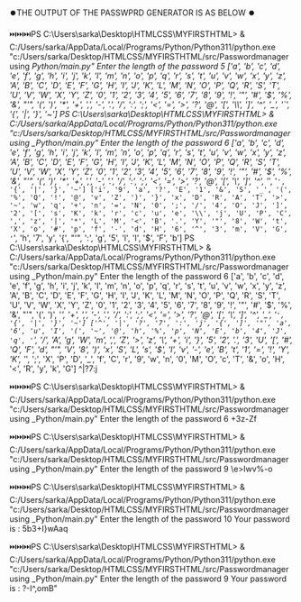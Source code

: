 ⏺️THE OUTPUT OF THE PASSWPRD GENERATOR IS AS BELOW ⏺️



⏭️⏭️⏭️PS C:\Users\sarka\Desktop\HTMLCSS\MYFIRSTHTML> & C:/Users/sarka/AppData/Local/Programs/Python/Python311/python.exe "c:/Users/sarka/Desktop/HTMLCSS/MYFIRSTHTML/src/Passwordmanagerusing _Python/main.py"
Enter the length of the password
5
['a', 'b', 'c', 'd', 'e', 'f', 'g', 'h', 'i', 'j', 'k', 'l', 'm', 'n', 'o', 'p', 'q', 'r', 's', 't', 'u', 'v', 'w', 'x', 'y', 'z', 'A', 'B', 'C', 'D', 'E', 'F', 'G', 'H', 'I', 'J', 'K', 'L', 'M', 'N', 'O', 'P', 'Q', 'R', 'S', 'T', 'U', 'V', 'W', 'X', 'Y', 'Z', '0', '1', '2', '3', '4', '5', '6', '7', '8', '9', '!', '"', '#', '$', '%', '&', "'", '(', ')', '*', '+', ',', '-', '.', '/', ':', ';', '<', '=', '>', '?', '@', '[', '\\', ']', '^', '_', '`', '{', '|', '}', '~']
PS C:\Users\sarka\Desktop\HTMLCSS\MYFIRSTHTML> & C:/Users/sarka/AppData/Local/Programs/Python/Python311/python.exe "c:/Users/sarka/Desktop/HTMLCSS/MYFIRSTHTML/src/Passwordmanagerusing _Python/main.py"
Enter the length of the password
6
['a', 'b', 'c', 'd', 'e', 'f', 'g', 'h', 'i', 'j', 'k', 'l', 'm', 'n', 'o', 'p', 'q', 'r', 's', 't', 'u', 'v', 'w', 'x', 'y', 'z', 'A', 'B', 'C', 'D', 'E', 'F', 'G', 'H', 'I', 'J', 'K', 'L', 'M', 'N', 'O', 'P', 'Q', 'R', 'S', 'T', 'U', 'V', 'W', 'X', 'Y', 'Z', '0', '1', '2', '3', '4', '5', '6', '7', '8', '9', '!', '"', '#', '$', '%', '&', "'", '(', ')', '*', '+', ',', '-', '.', '/', ':', ';', '<', '=', '>', '?', '@', '[', '\\', ']', '^', '_', '`', '{', '|', '}', '~']
['i', '9', 'a', '?', 'E', '1', '&', 'S', '_', '(', '%', 'Q', '!', '@', 'v', 'Z', ')', '}', 'x', 'D', 'R', 'A', 'T', '>', '~', 'w', 'q', '+', 'n', '=', 'N', '0', ';', '/', '4', 'O', 'J', ']', '2', '[', 's', 'K', 'k', 'r', 'c', 'u', 'e', '\\', 'j', 'U', 'P', 'C', ',', 'z', '|', '*', 'L', 'M', '<', 'B', '.', 'Y', '"', '8', 'W', 't', 'X', 'o', '#', 'p', 'f', '-', 'd', 'H', '6', '^', '3', 'm', 'V', 'G', '`', 'h', '7', 'y', '{', "'", ':', 'g', '5', 'l', 'I', '$', 'F', 'b']
PS C:\Users\sarka\Desktop\HTMLCSS\MYFIRSTHTML> & C:/Users/sarka/AppData/Local/Programs/Python/Python311/python.exe "c:/Users/sarka/Desktop/HTMLCSS/MYFIRSTHTML/src/Passwordmanagerusing _Python/main.py"
Enter the length of the password
6
['a', 'b', 'c', 'd', 'e', 'f', 'g', 'h', 'i', 'j', 'k', 'l', 'm', 'n', 'o', 'p', 'q', 'r', 's', 't', 'u', 'v', 'w', 'x', 'y', 'z', 'A', 'B', 'C', 'D', 'E', 'F', 'G', 'H', 'I', 'J', 'K', 'L', 'M', 'N', 'O', 'P', 'Q', 'R', 'S', 'T', 'U', 'V', 'W', 'X', 'Y', 'Z', '0', '1', '2', '3', '4', '5', '6', '7', '8', '9', '!', '"', '#', '$', '%', '&', "'", '(', ')', '*', '+', ',', '-', '.', '/', ':', ';', '<', '=', '>', '?', '@', '[', '\\', ']', '^', '_', '`', '{', '|', '}', '~']
['^', '|', '?', '7', ':', 'j', '{', ']', '"', 'a', '6', 'u', 'I', '(', '~', '@', 'h', '%', 'p', 'N', 'E', 'b', '4', 'J', 'q', '`', '/', 'A', 'g', 'W', 'm', ',', 'Z', '>', 'z', '\\', '+', 'i', '}', '5', '2', '.', '3', 'U', '[', '#', 'Q', 'F', 'd', "'", 'V', '8', ')', 'x', 'S', 'L', 's', '$', 'l', 'v', '-', 'e', 'B', 't', '1', '=', '!', 'Y', 'K', '*', ';', 'X', 'P', 'D', '_', 'f', 'C', 'r', '9', 'w', 'n', '0', 'M', 'O', 'c', 'T', '&', 'o', 'H', '<', 'R', 'y', 'k', 'G']
^|?7:j

⏭️⏭️⏭️PS C:\Users\sarka\Desktop\HTMLCSS\MYFIRSTHTML> & C:/Users/sarka/AppData/Local/Programs/Python/Python311/python.exe "c:/Users/sarka/Desktop/HTMLCSS/MYFIRSTHTML/src/Passwordmanagerusing _Python/main.py"
Enter the length of the password
6
+3z-Zf

⏭️⏭️⏭️PS C:\Users\sarka\Desktop\HTMLCSS\MYFIRSTHTML> & C:/Users/sarka/AppData/Local/Programs/Python/Python311/python.exe "c:/Users/sarka/Desktop/HTMLCSS/MYFIRSTHTML/src/Passwordmanagerusing _Python/main.py"
Enter the length of the password
9
\e>Iwv%-o

⏭️⏭️⏭️PS C:\Users\sarka\Desktop\HTMLCSS\MYFIRSTHTML>   & C:/Users/sarka/AppData/Local/Programs/Python/Python311/python.exe "c:/Users/sarka/Desktop/HTMLCSS/MYFIRSTHTML/src/Passwordmanagerusing _Python/main.py"
Enter the length of the password
10
Your password is :
5b3+I}wAaq

⏭️⏭️⏭️PS C:\Users\sarka\Desktop\HTMLCSS\MYFIRSTHTML> & C:/Users/sarka/AppData/Local/Programs/Python/Python311/python.exe "c:/Users/sarka/Desktop/HTMLCSS/MYFIRSTHTML/src/Passwordmanagerusing _Python/main.py"
Enter the length of the password
9
Your password is :
?-I^,omB"
